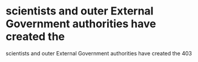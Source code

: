 # scientists and outer External Government authorities have created the

scientists and outer External Government authorities have created the
403